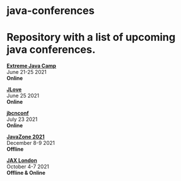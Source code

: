 # java-conferences
Repository with a list of upcoming java conferences.
====================================================

[**Extreme Java Camp**](https://extreme-java-camp.de/)  
June 21-25 2021  
**Online**

[**JLove**](https://jlove.konfy.care/)  
June 25 2021  
**Online**

[**jbcnconf**](https://www.jbcnconf.com/2021/)  
July 23 2021  
**Online**

[**JavaZone 2021**](https://2021.javazone.no/#/)  
December 8-9 2021  
**Offline**

[**JAX London**](https://jaxlondon.com/)  
October 4-7 2021  
**Offline & Online**


